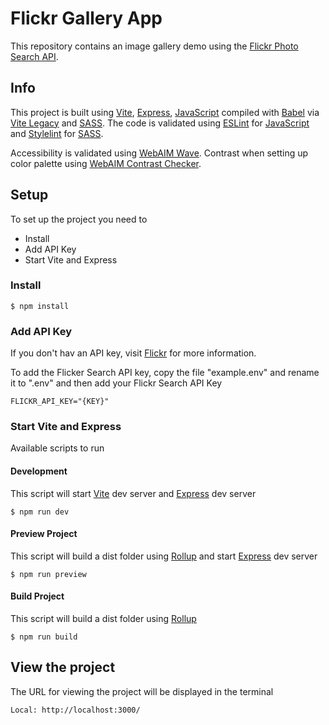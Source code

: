 # Flickr Gallery App

This repository contains an image gallery demo using the [Flickr Photo Search API](https://www.flickr.com/services/api/flickr.photos.search.html).

## Info

This project is built using [Vite](https://vitejs.dev/), [Express](https://expressjs.com/), [JavaScript](https://tc39.es/) compiled with [Babel](https://babeljs.io/) via [Vite Legacy](https://www.npmjs.com/package/@vitejs/plugin-legacy) and [SASS](https://sass-lang.com/). The code is validated using [ESLint](https://eslint.org/) for [JavaScript](https://tc39.es/) and [Stylelint](https://stylelint.io/) for [SASS](https://sass-lang.com/).

Accessibility is validated using [WebAIM Wave](https://wave.webaim.org/). Contrast when setting up color palette using [WebAIM Contrast Checker](https://webaim.org/resources/contrastchecker/).

## Setup

To set up the project you need to

* Install 
* Add API Key
* Start Vite and Express

### Install

```
$ npm install
```

### Add API Key

If you don't hav an API key, visit [Flickr](https://www.flickr.com/services/apps/create/apply) for more information.

To add the Flicker Search API key, copy the file "example.env" and rename it to ".env" and then add your Flickr Search API Key

```
FLICKR_API_KEY="{KEY}"
```

### Start Vite and Express

Available scripts to run

#### Development

This script will start [Vite](https://vitejs.dev/) dev server and [Express](https://expressjs.com/) dev server

```
$ npm run dev
```

#### Preview Project

This script will build a dist folder using [Rollup](https://rollupjs.org/) and start [Express](https://expressjs.com/) dev server

```
$ npm run preview
```

#### Build Project
This script will build a dist folder using [Rollup](https://rollupjs.org/)

```
$ npm run build
```

## View the project

The URL for viewing the project will be displayed in the terminal

```
Local: http://localhost:3000/
```
